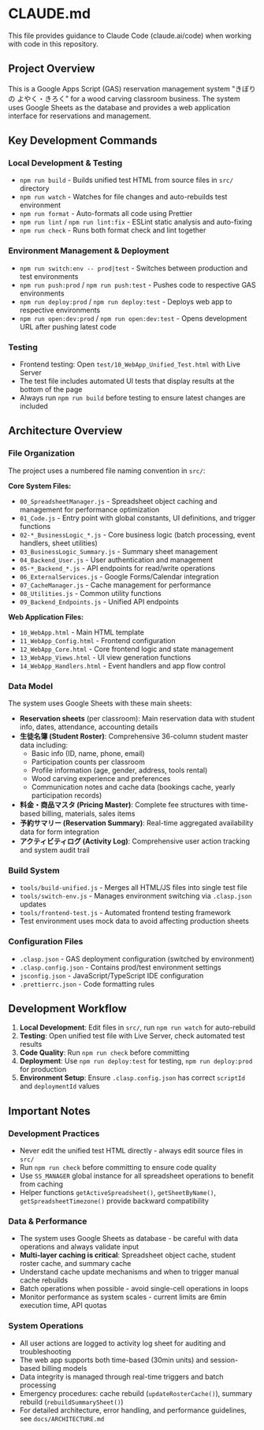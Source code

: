 # CLAUDE.md

This file provides guidance to Claude Code (claude.ai/code) when working with code in this
repository.

## Project Overview

This is a Google Apps Script (GAS) reservation management system "きぼりの よやく・きろく" for a
wood carving classroom business. The system uses Google Sheets as the database and provides a web
application interface for reservations and management.

## Key Development Commands

### Local Development & Testing

- `npm run build` - Builds unified test HTML from source files in `src/` directory
- `npm run watch` - Watches for file changes and auto-rebuilds test environment
- `npm run format` - Auto-formats all code using Prettier
- `npm run lint` / `npm run lint:fix` - ESLint static analysis and auto-fixing
- `npm run check` - Runs both format check and lint together

### Environment Management & Deployment

- `npm run switch:env -- prod|test` - Switches between production and test environments
- `npm run push:prod` / `npm run push:test` - Pushes code to respective GAS environments
- `npm run deploy:prod` / `npm run deploy:test` - Deploys web app to respective environments
- `npm run open:dev:prod` / `npm run open:dev:test` - Opens development URL after pushing latest
  code

### Testing

- Frontend testing: Open `test/10_WebApp_Unified_Test.html` with Live Server
- The test file includes automated UI tests that display results at the bottom of the page
- Always run `npm run build` before testing to ensure latest changes are included

## Architecture Overview

### File Organization

The project uses a numbered file naming convention in `src/`:

**Core System Files:**

- `00_SpreadsheetManager.js` - Spreadsheet object caching and management for performance
  optimization
- `01_Code.js` - Entry point with global constants, UI definitions, and trigger functions
- `02-*_BusinessLogic_*.js` - Core business logic (batch processing, event handlers, sheet
  utilities)
- `03_BusinessLogic_Summary.js` - Summary sheet management
- `04_Backend_User.js` - User authentication and management
- `05-*_Backend_*.js` - API endpoints for read/write operations
- `06_ExternalServices.js` - Google Forms/Calendar integration
- `07_CacheManager.js` - Cache management for performance
- `08_Utilities.js` - Common utility functions
- `09_Backend_Endpoints.js` - Unified API endpoints

**Web Application Files:**

- `10_WebApp.html` - Main HTML template
- `11_WebApp_Config.html` - Frontend configuration
- `12_WebApp_Core.html` - Core frontend logic and state management
- `13_WebApp_Views.html` - UI view generation functions
- `14_WebApp_Handlers.html` - Event handlers and app flow control

### Data Model

The system uses Google Sheets with these main sheets:

- **Reservation sheets** (per classroom): Main reservation data with student info, dates,
  attendance, accounting details
- **生徒名簿 (Student Roster)**: Comprehensive 36-column student master data including:
  - Basic info (ID, name, phone, email)
  - Participation counts per classroom
  - Profile information (age, gender, address, tools rental)
  - Wood carving experience and preferences
  - Communication notes and cache data (bookings cache, yearly participation records)
- **料金・商品マスタ (Pricing Master)**: Complete fee structures with time-based billing, materials,
  sales items
- **予約サマリー (Reservation Summary)**: Real-time aggregated availability data for form
  integration
- **アクティビティログ (Activity Log)**: Comprehensive user action tracking and system audit trail

### Build System

- `tools/build-unified.js` - Merges all HTML/JS files into single test file
- `tools/switch-env.js` - Manages environment switching via `.clasp.json` updates
- `tools/frontend-test.js` - Automated frontend testing framework
- Test environment uses mock data to avoid affecting production sheets

### Configuration Files

- `.clasp.json` - GAS deployment configuration (switched by environment)
- `.clasp.config.json` - Contains prod/test environment settings
- `jsconfig.json` - JavaScript/TypeScript IDE configuration
- `.prettierrc.json` - Code formatting rules

## Development Workflow

1. **Local Development**: Edit files in `src/`, run `npm run watch` for auto-rebuild
2. **Testing**: Open unified test file with Live Server, check automated test results
3. **Code Quality**: Run `npm run check` before committing
4. **Deployment**: Use `npm run deploy:test` for testing, `npm run deploy:prod` for production
5. **Environment Setup**: Ensure `.clasp.config.json` has correct `scriptId` and `deploymentId`
   values

## Important Notes

### Development Practices

- Never edit the unified test HTML directly - always edit source files in `src/`
- Run `npm run check` before committing to ensure code quality
- Use `SS_MANAGER` global instance for all spreadsheet operations to benefit from caching
- Helper functions `getActiveSpreadsheet()`, `getSheetByName()`, `getSpreadsheetTimezone()` provide
  backward compatibility

### Data & Performance

- The system uses Google Sheets as database - be careful with data operations and always validate
  input
- **Multi-layer caching is critical**: Spreadsheet object cache, student roster cache, and summary
  cache
- Understand cache update mechanisms and when to trigger manual cache rebuilds
- Batch operations when possible - avoid single-cell operations in loops
- Monitor performance as system scales - current limits are 6min execution time, API quotas

### System Operations

- All user actions are logged to activity log sheet for auditing and troubleshooting
- The web app supports both time-based (30min units) and session-based billing models
- Data integrity is managed through real-time triggers and batch processing
- Emergency procedures: cache rebuild (`updateRosterCache()`), summary rebuild
  (`rebuildSummarySheet()`)
- For detailed architecture, error handling, and performance guidelines, see `docs/ARCHITECTURE.md`

